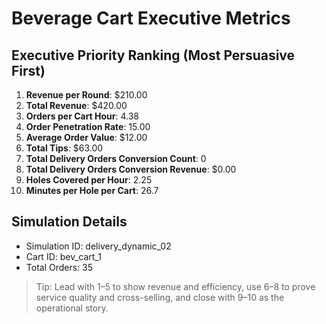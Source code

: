 # Beverage Cart Executive Metrics

## Executive Priority Ranking (Most Persuasive First)
1. **Revenue per Round**: $210.00
2. **Total Revenue**: $420.00
3. **Orders per Cart Hour**: 4.38
4. **Order Penetration Rate**: 15.00
5. **Average Order Value**: $12.00
6. **Total Tips**: $63.00
7. **Total Delivery Orders Conversion Count**: 0
8. **Total Delivery Orders Conversion Revenue**: $0.00
9. **Holes Covered per Hour**: 2.25
10. **Minutes per Hole per Cart**: 26.7

## Simulation Details
- Simulation ID: delivery_dynamic_02
- Cart ID: bev_cart_1
- Total Orders: 35

> Tip: Lead with 1–5 to show revenue and efficiency, use 6–8 to prove service quality and cross-selling, and close with 9–10 as the operational story.
